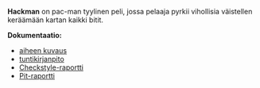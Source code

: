 **Hackman** on pac-man tyylinen peli, jossa pelaaja pyrkii vihollisia väistellen keräämään kartan kaikki bitit.


**Dokumentaatio:** 


- [aiheen kuvaus](dokumentaatio/aiheenKuvausJaRakenne.md)
- [tuntikirjanpito](dokumentaatio/tuntikirjanpito.md)
- [Checkstyle-raportti](dokumentaatio/Checkstyle-raportti.md)
- [Pit-raportti](dokumentaatio/Pit-raportti.md)
